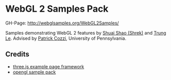 WebGL 2 Samples Pack
=====================

GH-Page: http://webglsamples.org/WebGL2Samples/

Samples demonstrating WebGL 2 features by [Shuai Shao (Shrek)](https://shrekshao.github.io) and [Trung Le](http://www.trungtuanle.com/). Advised by [Patrick Cozzi](http://www.seas.upenn.edu/~pcozzi/), University of Pennsylvania. 

## Credits
* [three.js example page framework](https://github.com/mrdoob/three.js)
* [opengl sample pack](https://github.com/g-truc/ogl-samples)
